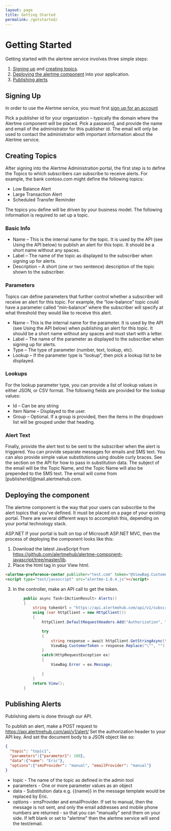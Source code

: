 ```yaml
---
layout: page
title: Getting Started
permalink: /getstarted/
---
```


# Getting Started
Getting started with the alertme service involves three simple steps:
1.	[Signing up](#signing-up) and [creating topics](#creating-topics).
2.	[Deploying the alertme component](#deploying-the-component) into your application.
3.	[Publishing alerts](#publishing-alerts)

## Signing Up
In order to use the Alertme service, you must first [sign up for an account](https://admin.alertmehub.com/register/)

Pick a publisher id for your organization – typically the domain where the Alertme component will be placed.  Pick a password, and provide the name and email of the administrator for this publisher id.  The email will only be used to contact the administrator with important information about the Alertme service.

## Creating Topics
After signing into the Alertme Administration portal, the first step is to define the Topics to which subscribers can subscribe to receive alerts.  For example, the bank contoso.com might define the following topics:
* Low Balance Alert
* Large Transaction Alert
* Scheduled Transfer Reminder

The topics you define will be driven by your business model.
The following information is required to set up a topic.

### Basic Info
* Name – This is the internal name for the topic.  It is used by the API (see Using the API below) to publish an alert for this topic.  It should be a short name without any spaces.
* Label – The name of the topic as displayed to the subscriber when signing up for alerts.
* Description – A short (one or two sentence) description of the topic shown to the subscriber.

### Parameters
Topics can define parameters that further control whether a subscriber will receive an alert for this topic.  For example, the “low-balance” topic could have a parameter called “min-balance” where the subscriber will specify at what threshold they would like to receive this alert.
* Name – This is the internal name for the parameter.  It is used by the API (see Using the API below) when publishing an alert for this topic.  It should be a short name without any spaces and must start with a letter.
* Label – The name of the parameter as displayed to the subscriber when signing up for alerts.
* Type  – The type of parameter (number, text, lookup, etc).
* Lookup – If the parameter type is “lookup”, then pick a lookup list to be displayed.

### Lookups
For the lookup parameter type, you can provide a list of lookup values in either JSON, or CSV format.
The following fields are provided for the lookup values:
* Id – Can be any string
* Item Name – Displayed to the user.
* Group – Optional.  If a group is provided, then the items in the dropdown list will be grouped under that heading.

### Alert Text
Finally, provide the alert text to be sent to the subscriber when the alert is triggered.
You can provide separate messages for emails and SMS text.  You can also provide simple value substitutions using double curly braces.  See the section on the API for how to pass in substitution data.
The subject of the email will be the Topic Name, and the Topic Name will also be prepended to the SMS text.  The email will come from [publisherId]@mail.alertmehub.com.

## Deploying the component
The alertme component is the way that your users can subscribe to the alert topics that you’ve defined.  It must be placed on a page of your existing portal.  There are several different ways to accomplish this, depending on your portal technology stack.

ASP.NET
If your portal is built on top of Microsoft ASP.NET MVC, then the process of deploying the component looks like this:
1.	Download the latest JavaScript from https://github.com/alertmehub/alertme-component-javascript/tree/master/lib.  
2.	Place the html tag in your View html. 

  ``` html
  <alertme-preference-center publisher="test.com" token="@ViewBag.CustomerToken"></alertme-preference-center>
  <script type="text/javascript" src="alertme-1.0.4.js"></script>
  ````

3.	In the controller, make an API call to get the token.

``` cs
        public async Task<IActionResult> Alerts()
        {
            string tokenUrl = "https://api.alertmehub.com/api/v1/subscriber/token/" + User.Identity.Name;
            using (var httpClient = new HttpClient())
            {
                httpClient.DefaultRequestHeaders.Add("Authorization", "4f0c8355d0107f3e4b4705b85085506a4567debfb0842d4b2ab1ee38dcd62ac5");

                try
                {
                    string response = await httpClient.GetStringAsync(tokenUrl);
                    ViewBag.CustomerToken = response.Replace("\"", "");
                }
                catch(HttpRequestException ex)
                {
                    ViewBag.Error = ex.Message;

                }
            }
            return View();
        }
```

## Publishing Alerts

Publishing alerts is done through our API.  

To publish an alert, make a POST request to https://api.alertmehub.com/api/v1/alert/
Set the authorization header to your API key.
And set the document body to a JSON object like so:
``` JSON
{
  "topic": "topic1",
  "parameters":{"parameter1": 100},
  "data":{"name": "Eric"},
  "options":{"smsProvider": "manual", "emailProvider": "manual"}
}
```
* topic - The name of the topic as defined in the admin tool
* parameters - One or more parameter values as an object
* data - Substitution data e.g. {{name}} in the message template would be replaced by Eric.
* options - smsProvider and emailProvider.  If set to manual, then the message is not sent, and only the email addresses and mobile phone numbers are returned - so that you can "manually" send them on your side.  If left blank or set to "alertme" then the alertme service will send the text/email.

